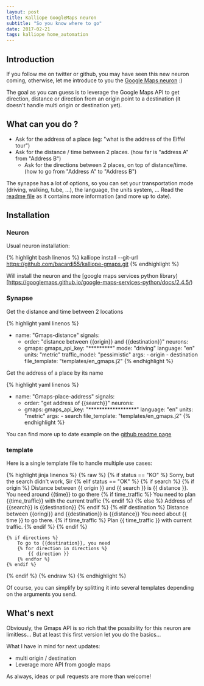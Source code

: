 ```yaml
---
layout: post
title: Kalliope GoogleMaps neuron
subtitle: "So you know where to go"
date: 2017-02-21
tags: kalliope home_automation
---
```


## Introduction

If you follow me on twitter or github, you may have seen this new neuron coming, otherwise, let me introduce to you the [Google Maps neuron](https://github.com/bacardi55/kalliope-gmaps) :)

The goal as you can guess is to leverage the Google Maps API to get direction, distance or direction from an origin point to a destination (it doesn't handle multi origin or destination yet).

## What can you do ?

* Ask for the address of a place (eg: "what is the address of the Eiffel tour")
* Ask for the distance / time between 2 places. (how far is "address A" from "Address B")
  * Ask for the directions between 2 places, on top of distance/time. (how to go from "Address A" to "Address B")

The synapse has a lot of options, so you can set your transportation mode (driving, walking, tube, …), the language, the units system, …
Read the [readme file](https://github.com/bacardi55/kalliope-gmaps/blob/master/README.md) as it contains more information (and more up to date).

## Installation

### Neuron

Usual neuron installation:

{% highlight bash linenos %}
kalliope install --git-url https://github.com/bacardi55/kalliope-gmaps.git
{% endhighlight %}

Will install the neuron and the [google maps services python library)[https://googlemaps.github.io/google-maps-services-python/docs/2.4.5/)

### Synapse

Get the distance and time between 2 locations

{% highlight yaml linenos %}
  - name: "Gmaps-distance"
    signals:
      - order: "distance between {{origin}} and {{destination}}"
    neurons:
      - gmaps:
          gmaps_api_key: "*********"
          mode: "driving"
          language: "en"
          units: "metric"
          traffic_model: "pessimistic"
          args:
            - origin
            - destination
          file_template: "templates/en_gmaps.j2"
{% endhighlight %}

Get the address of a place by its name

{% highlight yaml linenos %}
  - name: "Gmaps-place-address"
    signals: 
      - order: "get address of {{search}}"
    neurons:
      - gmaps:
          gmaps_api_key: "******************"
          language: "en"
          units: "metric"
          args:
            - search
          file_template: "templates/en_gmaps.j2"
{% endhighlight %}

You can find more up to date example on the [github readme page](https://github.com/bacardi55/kalliope-gmaps/blob/master/README.md)

### template

Here is a single template file to handle multiple use cases:

{% highlight jinja linenos %}
{% raw %}
{% if status == "KO" %}
    Sorry, but the search didn't work, Sir
{% elif status == "OK" %}
    {% if search %}
        {% if origin %}
            Distance between {{ origin }} and {{ search }} is {{ distance }}.
            You need around {{time}} to go there
            {% if time_traffic %}
                You need to plan {{time_traffic}} with the current traffic
            {% endif %}
        {% else %}
            Address of {{search}} is {{destination}}
        {% endif %}
    {% elif destination %}
        Distance between {{oringi}} and {{destination}} is {{distance}}
        You need about {{ time }} to go there.
        {% if time_traffic %}
          Plan {{ time_traffic }} with current traffic.
        {% endif %}
    {% endif %}

    {% if directions %} 
        To go to {{destination}}, you need
        {% for direction in directions %}
            {{ direction }}
        {% endfor %}
    {% endif %}

{% endif %}
{% endraw %}
{% endhighlight %}

Of course, you can simplify by splitting it into several templates depending on the arguments you send.


## What's next

Obviously, the Gmaps API is so rich that the possibility for this neuron are limitless… But at least this first version let you do the basics… 

What I have in mind for next updates:

* multi origin / destination
* Leverage more API from google maps

As always, ideas or pull requests are more than welcome!
